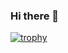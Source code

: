 ### Hi there 👋

[![trophy](https://github-profile-trophy.vercel.app/?username=bysslord&column=7)](https://github.com/ryo-ma/github-profile-trophy)

<!--
**bysslord/bysslord** is a ✨ _special_ ✨ repository because its `README.md` (this file) appears on your GitHub profile.

Here are some ideas to get you started:

- 🔭 I’m currently working on ...
- 🌱 I’m currently learning ...
- 👯 I’m looking to collaborate on ...
- 🤔 I’m looking for help with ...
- 💬 Ask me about ...
- 📫 How to reach me: ...
- 😄 Pronouns: ...
- ⚡ Fun fact: ...
-->
